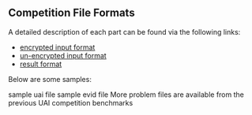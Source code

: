 

## Competition File Formats


A detailed description of each part can be found via the following links:
- [encrypted input format]()
- [un-encrypted input format]()
- [result format]()


Below are some samples:

sample uai file
sample evid file
More problem files are available from the previous UAI competition benchmarks
